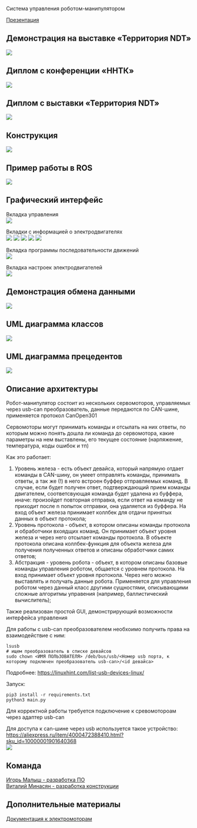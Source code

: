 Система управления роботом-манипулятором

[Презентация](https://drive.google.com/file/d/1BQnod4SIru6htgBSn4KwxcC48BL1K5Hu/view?usp=drive_link)

## Демонстрация на выставке «Территория NDT»
![](https://github.com/CepbluKot/roboticArm/blob/main/video.gif)

## Диплом с конференции «ННТК»
![](https://github.com/CepbluKot/roboticArm/blob/main/%D0%94%D0%B8%D0%BF%D0%BB%D0%BE%D0%BC%20%D0%9D%D0%9D%D0%A2%D0%9A_page-0001.jpg)

## Диплом с выставки «Территория NDT»
![](https://github.com/CepbluKot/roboticArm/blob/main/diploma_NDT.jpg)

## Конструкция
![](https://github.com/CepbluKot/roboticArm/blob/main/photo1687856753.jpeg)

## Пример работы в ROS
![](https://github.com/CepbluKot/roboticArm/blob/main/ROS-demo.gif)


## Графический интерфейс

Вкладка управления <br />
![](https://github.com/CepbluKot/roboticArm/blob/main/interface1.jpeg)

Вкладки с информацией о электродвигателях <br />
![](https://github.com/CepbluKot/roboticArm/blob/main/interface2.jpeg)
![](https://github.com/CepbluKot/roboticArm/blob/main/interface3.jpeg)
![](https://github.com/CepbluKot/roboticArm/blob/main/interface4.jpeg)
![](https://github.com/CepbluKot/roboticArm/blob/main/interface5.jpeg)
![](https://github.com/CepbluKot/roboticArm/blob/main/interface6.jpeg)

Вкладка программы последовательности движений <br />
![](https://github.com/CepbluKot/roboticArm/blob/main/interface7.jpeg)

Вкладка настроек электродвигателей <br />
![](https://github.com/CepbluKot/roboticArm/blob/main/interface8.jpeg)


## Демонстрация обмена данными 

![](https://github.com/CepbluKot/roboticArm/blob/main/data_example.png) </br>

## UML диаграмма классов 

![](https://github.com/CepbluKot/roboticArm/blob/main/class_diagram.png) </br>

## UML диаграмма прецедентов

![](https://github.com/CepbluKot/roboticArm/blob/main/precedent_diagram.png) </br>


## Описание архитектуры

Робот-манипулятор состоит из нескольких сервомоторов, управляемых через usb-can преобразователь, данные передаются по CAN-шине, применяется протокол CanOpen301

Сервомоторы могут принимать команды и отсылать на них ответы, по которым можно понять дошла ли команда до сервомотора, какие параметры на нем выставлены, его текущее состояние (нарпяжение, температура, коды ошибок и тп)

Как это работает:


1) Уровень железа - есть объект девайса, который напрямую отдает команды в CAN-шину, он умеет отправлять команды, принимать ответы, а так же (!) в него встроен буффер отправляемых команд. В случае, если будет получен ответ, подтверждающий прием команды двигателем, соответсвующая команда будет удалена из буффера, иначе: произойдет повторная отправка, если ответ на команду не приходит после n попыток отправки, она удаляется из буффера. На вход объект железа принимает коллбек для отдачи принятых данных в объект протокола;
2) Уровень протокола - объект, в котором описаны команды протокола и обработчики вхоядщих команд. Он принимает объект уровня железа и через него отсылает команды протокола. В объекте протокола описана коллбек-функция для объекта железа для получения полученных ответов и описаны обработчики самих ответов;
3) Абстракция - уровень робота - объект, в котором описаны базовые команды управления роботом, общается с уровнем протокола. На вход принимает объект уровня протокола. Через него можно выставлять и получать данные робота. Применяется для управления роботом через данный класс другими сущностями, описывающими сложные алгоритмы управения (например, баллистический вычислитель);


Также реализован простой GUI, демонстрирующий возможности интерфейса управления

Для работы с usb-can преобразователем необхоимо получить права на взаимодействие с ним:

```
lsusb
# ищем преобразователь в списке девайсов
sudo chown <ИМЯ ПОЛЬЗОВАТЕЛЯ> /deb/bus/usb/<Номер usb порта, к которому подключен преобразователь usb-can>/<id девайса>
```

Подробнее: https://linuxhint.com/list-usb-devices-linux/


Запуск:
```
pip3 install -r requirements.txt
python3 main.py
```

Для корректной работы требуется подключение к сревомотороам через адаптер usb-can <br />

Для доступа к can-шине через usb используется такое устройство: https://aliexpress.ru/item/4000472388410.html?sku_id=10000001901640368 <br />
![](https://ae04.alicdn.com/kf/H6d02e323135b46718cabcc51bcb68b0fr.jpg)



## Команда
[Игорь Малыш - разработка ПО](http://t.me/igmalysh) </br>
[Виталий Минасян - разработка конструкции](http://t.me/schwarzeseite) </br>


## Дополнительные материалы

[Документация к электромоторам](https://github.com/CepbluKot/roboticArm/blob/main/electrical_motor_documentation.pdf)
